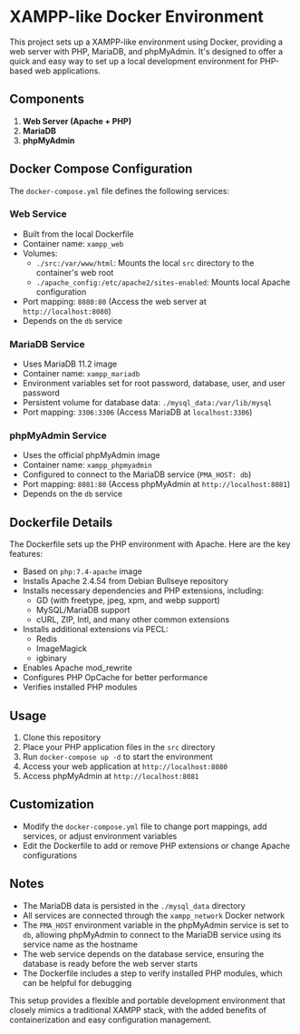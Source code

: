 # XAMPP-like Docker Environment

This project sets up a XAMPP-like environment using Docker, providing a web server with PHP, MariaDB, and phpMyAdmin. It's designed to offer a quick and easy way to set up a local development environment for PHP-based web applications.

## Components

1. **Web Server (Apache + PHP)**
2. **MariaDB**
3. **phpMyAdmin**

## Docker Compose Configuration

The `docker-compose.yml` file defines the following services:

### Web Service
- Built from the local Dockerfile
- Container name: `xampp_web`
- Volumes:
  - `./src:/var/www/html`: Mounts the local `src` directory to the container's web root
  - `./apache_config:/etc/apache2/sites-enabled`: Mounts local Apache configuration
- Port mapping: `8080:80` (Access the web server at `http://localhost:8080`)
- Depends on the `db` service

### MariaDB Service
- Uses MariaDB 11.2 image
- Container name: `xampp_mariadb`
- Environment variables set for root password, database, user, and user password
- Persistent volume for database data: `./mysql_data:/var/lib/mysql`
- Port mapping: `3306:3306` (Access MariaDB at `localhost:3306`)

### phpMyAdmin Service
- Uses the official phpMyAdmin image
- Container name: `xampp_phpmyadmin`
- Configured to connect to the MariaDB service (`PMA_HOST: db`)
- Port mapping: `8081:80` (Access phpMyAdmin at `http://localhost:8081`)
- Depends on the `db` service

## Dockerfile Details

The Dockerfile sets up the PHP environment with Apache. Here are the key features:

- Based on `php:7.4-apache` image
- Installs Apache 2.4.54 from Debian Bullseye repository
- Installs necessary dependencies and PHP extensions, including:
  - GD (with freetype, jpeg, xpm, and webp support)
  - MySQL/MariaDB support
  - cURL, ZIP, Intl, and many other common extensions
- Installs additional extensions via PECL:
  - Redis
  - ImageMagick
  - igbinary
- Enables Apache mod_rewrite
- Configures PHP OpCache for better performance
- Verifies installed PHP modules

## Usage

1. Clone this repository
2. Place your PHP application files in the `src` directory
3. Run `docker-compose up -d` to start the environment
4. Access your web application at `http://localhost:8080`
5. Access phpMyAdmin at `http://localhost:8081`

## Customization

- Modify the `docker-compose.yml` file to change port mappings, add services, or adjust environment variables
- Edit the Dockerfile to add or remove PHP extensions or change Apache configurations

## Notes

- The MariaDB data is persisted in the `./mysql_data` directory
- All services are connected through the `xampp_network` Docker network
- The `PMA_HOST` environment variable in the phpMyAdmin service is set to `db`, allowing phpMyAdmin to connect to the MariaDB service using its service name as the hostname
- The web service depends on the database service, ensuring the database is ready before the web server starts
- The Dockerfile includes a step to verify installed PHP modules, which can be helpful for debugging

This setup provides a flexible and portable development environment that closely mimics a traditional XAMPP stack, with the added benefits of containerization and easy configuration management.
